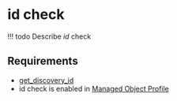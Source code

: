 # id check

<!-- prettier-ignore -->
!!! todo
    Describe *id* check

## Requirements

* [get_discovery_id](../../../../dev/sa/scripts/get_discovery_id.md)
* id check is enabled in [Managed Object Profile](../../../../user/reference/concepts/managed-object-profile/index.md)
